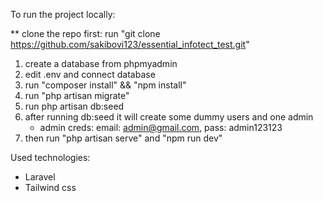 To run the project locally:

** clone the repo first: run "git clone https://github.com/sakibovi123/essential_infotect_test.git"

1. create a database from phpmyadmin
2. edit .env and connect database
3. run "composer install" && "npm install"
4. run "php artisan migrate"
5. run php artisan db:seed
6. after running db:seed it will create some dummy users and one admin
   - admin creds: email: admin@gmail.com, pass: admin123123
7. then run "php artisan serve" and "npm run dev"


Used technologies:
- Laravel
- Tailwind css
